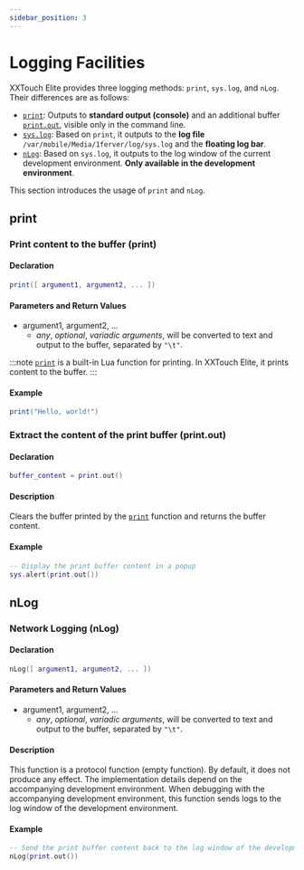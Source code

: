 ```yaml
---
sidebar_position: 3
---
```


# Logging Facilities

XXTouch Elite provides three logging methods: `print`, `sys.log`, and `nLog`. Their differences are as follows:

- [`print`](#print): Outputs to **standard output (console)** and an additional buffer [`print.out`](#extract-the-content-of-the-print-buffer-printout), visible only in the command line.
- [`sys.log`](../sys.md#output-standard-system-log-syslog): Based on `print`, it outputs to the **log file** `/var/mobile/Media/1ferver/log/sys.log` and the **floating log bar**.
- [`nLog`](#nlog): Based on `sys.log`, it outputs to the log window of the current development environment. **Only available in the development environment**.

This section introduces the usage of `print` and `nLog`.

## print

### Print content to the buffer \(**print**\)

#### Declaration

```lua
print([ argument1, argument2, ... ])
```

#### Parameters and Return Values

- argument1, argument2, ...
  - *any*, *optional*, *variadic arguments*, will be converted to text and output to the buffer, separated by `"\t"`.

:::note
[`print`](http://cloudwu.github.io/lua53doc/manual.html#pdf-print) is a built-in Lua function for printing. In XXTouch Elite, it prints content to the buffer.
:::

#### Example

```lua title="print"
print("Hello, world!")
```

### Extract the content of the print buffer \(**print\.out**\)

#### Declaration

```lua
buffer_content = print.out()
```

#### Description

Clears the buffer printed by the [`print`](#print-content-to-the-buffer-print) function and returns the buffer content.

#### Example

```lua title="print.out"
-- Display the print buffer content in a popup
sys.alert(print.out())
```

## nLog

### Network Logging \(**nLog**\)

#### Declaration

```lua
nLog([ argument1, argument2, ... ])
```

#### Parameters and Return Values

- argument1, argument2, ...
  - *any*, *optional*, *variadic arguments*, will be converted to text and output to the buffer, separated by `"\t"`.

#### Description

This function is a protocol function (empty function). By default, it does not produce any effect. The implementation details depend on the accompanying development environment.
When debugging with the accompanying development environment, this function sends logs to the log window of the development environment.

#### Example

```lua title="nLog"
-- Send the print buffer content back to the log window of the development tool
nLog(print.out())
```

